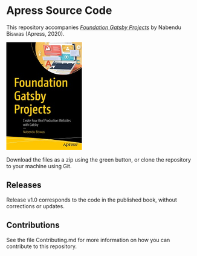 # Apress Source Code

This repository accompanies [*Foundation Gatsby Projects*](http://www.apress.com/9781484265574) by Nabendu Biswas (Apress, 2020).

[comment]: #cover
![Cover image](9781484265574.jpg)

Download the files as a zip using the green button, or clone the repository to your machine using Git.

## Releases

Release v1.0 corresponds to the code in the published book, without corrections or updates.

## Contributions

See the file Contributing.md for more information on how you can contribute to this repository.